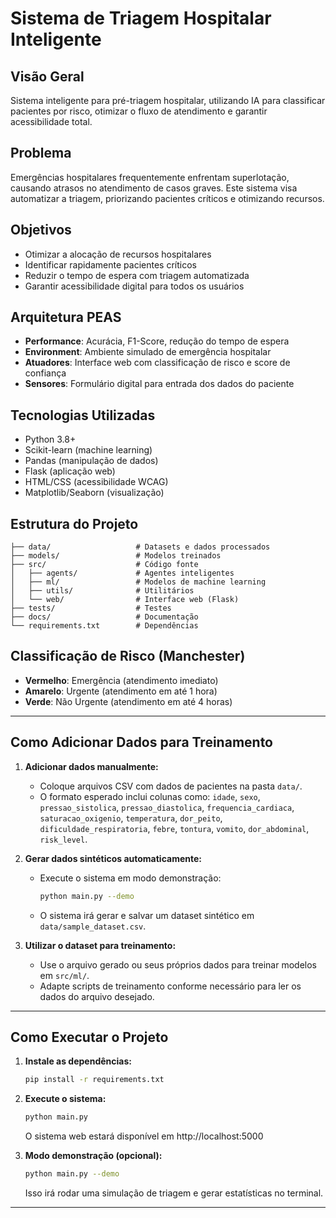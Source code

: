 
# Sistema de Triagem Hospitalar Inteligente

## Visão Geral
Sistema inteligente para pré-triagem hospitalar, utilizando IA para classificar pacientes por risco, otimizar o fluxo de atendimento e garantir acessibilidade total.

## Problema
Emergências hospitalares frequentemente enfrentam superlotação, causando atrasos no atendimento de casos graves. Este sistema visa automatizar a triagem, priorizando pacientes críticos e otimizando recursos.

## Objetivos
- Otimizar a alocação de recursos hospitalares
- Identificar rapidamente pacientes críticos
- Reduzir o tempo de espera com triagem automatizada
- Garantir acessibilidade digital para todos os usuários

## Arquitetura PEAS
- **Performance**: Acurácia, F1-Score, redução do tempo de espera
- **Environment**: Ambiente simulado de emergência hospitalar
- **Atuadores**: Interface web com classificação de risco e score de confiança
- **Sensores**: Formulário digital para entrada dos dados do paciente

## Tecnologias Utilizadas
- Python 3.8+
- Scikit-learn (machine learning)
- Pandas (manipulação de dados)
- Flask (aplicação web)
- HTML/CSS (acessibilidade WCAG)
- Matplotlib/Seaborn (visualização)

## Estrutura do Projeto
```
├── data/                   # Datasets e dados processados
├── models/                 # Modelos treinados
├── src/                    # Código fonte
│   ├── agents/             # Agentes inteligentes
│   ├── ml/                 # Modelos de machine learning
│   ├── utils/              # Utilitários
│   └── web/                # Interface web (Flask)
├── tests/                  # Testes
├── docs/                   # Documentação
└── requirements.txt        # Dependências
```

## Classificação de Risco (Manchester)
- **Vermelho**: Emergência (atendimento imediato)
- **Amarelo**: Urgente (atendimento em até 1 hora)
- **Verde**: Não Urgente (atendimento em até 4 horas)

---

## Como Adicionar Dados para Treinamento

1. **Adicionar dados manualmente:**
   - Coloque arquivos CSV com dados de pacientes na pasta `data/`.
   - O formato esperado inclui colunas como: `idade`, `sexo`, `pressao_sistolica`, `pressao_diastolica`, `frequencia_cardiaca`, `saturacao_oxigenio`, `temperatura`, `dor_peito`, `dificuldade_respiratoria`, `febre`, `tontura`, `vomito`, `dor_abdominal`, `risk_level`.

2. **Gerar dados sintéticos automaticamente:**
   - Execute o sistema em modo demonstração:
     ```bash
     python main.py --demo
     ```
   - O sistema irá gerar e salvar um dataset sintético em `data/sample_dataset.csv`.

3. **Utilizar o dataset para treinamento:**
   - Use o arquivo gerado ou seus próprios dados para treinar modelos em `src/ml/`.
   - Adapte scripts de treinamento conforme necessário para ler os dados do arquivo desejado.

---

## Como Executar o Projeto

1. **Instale as dependências:**
   ```bash
   pip install -r requirements.txt
   ```

2. **Execute o sistema:**
   ```bash
   python main.py
   ```
   O sistema web estará disponível em http://localhost:5000

3. **Modo demonstração (opcional):**
   ```bash
   python main.py --demo
   ```
   Isso irá rodar uma simulação de triagem e gerar estatísticas no terminal.

---
